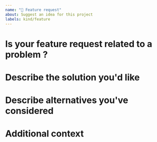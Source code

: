 ```yaml
---
name: "🚀 Feature request"
about: Suggest an idea for this project
labels: kind/feature
---
```


# Is your feature request related to a problem ?

<!-- 
A clear and concise description of what the problem is. E.g. I'm always frustrated when [...]
-->

# Describe the solution you'd like

<!-- 
A clear and concise description of what you want to happen.
-->

# Describe alternatives you've considered

<!-- 
A clear and concise description of any alternative solutions or features you've considered.
-->

# Additional context

<!-- 
Add any other context or screenshots about the feature request here.
-->